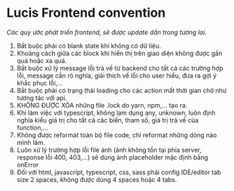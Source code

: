 # Lucis Frontend convention  
*Các quy ước phát triển frontend, sẽ được update dần trong tương lai.*  
1. Bắt buộc phải có blank state khi không có dữ liệu.
2. Khoảng cách giữa các block khi hiển thị trên giao diện không được gần quá hoặc xa quá.
3. Bắt buộc xử lý message lỗi trả về từ backend cho tất cả các trường hợp lỗi, message cần rõ nghĩa, giải thích về lỗi cho user hiểu, đưa ra gợi ý khắc phục lỗi,...
4. Bắt buộc phải có trạng thái loading cho các action mất thời gian chờ như tương tác với api.
5. KHÔNG ĐƯỢC XÓA những file .lock do yarn, npm,... tạo ra.
6. Khi làm việc với typescript, không lạm dụng any, unknown, luôn định nghĩa kiểu giá trị cho tất cả các biến, tham số, giá trị trả về của function,...
7. Không được reformat toàn bộ file code, chỉ reformat những dòng nào mình làm.
8. Luôn xử lý trường hợp lỗi file ảnh (ảnh không tồn tại phía server, response lỗi 400, 403,...) sẽ dùng ảnh placeholder mặc định bằng onError
9. Đối với html, javascript, typescript, css, sass phải config IDE/editor tab size 2 spaces, không được dùng 4 spaces hoặc 4 tabs.